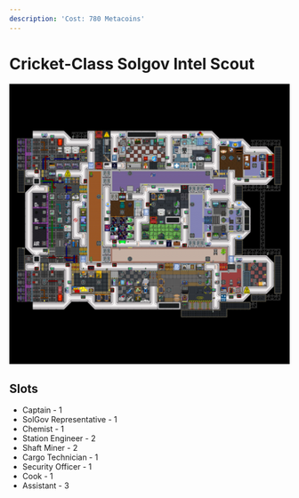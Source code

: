 ```yaml
---
description: 'Cost: 780 Metacoins'
---
```


# Cricket-Class Solgov Intel Scout

![](<../.gitbook/assets/image (13).png>)

## Slots

* Captain - 1
* SolGov Representative - 1
* Chemist - 1
* Station Engineer - 2
* Shaft Miner - 2
* Cargo Technician - 1
* Security Officer - 1
* Cook - 1
* Assistant - 3
